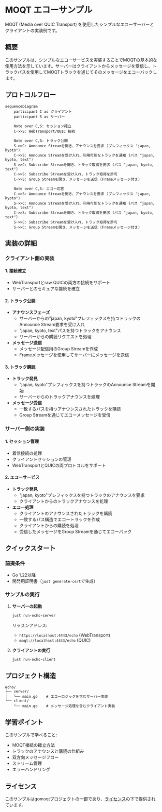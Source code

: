# MOQT エコーサンプル

MOQT (Media over QUIC Transport) を使用したシンプルなエコーサーバーとクライアントの実装例です。

## 概要

このサンプルは、シンプルなエコーサービスを実装することでMOQTの基本的な使用方法を示しています。サーバーはクライアントからメッセージを受信し、トラックパスを使用してMOQTトラックを通じてそのメッセージをエコーバックします。

## プロトコルフロー

```mermaid
sequenceDiagram
    participant C as クライアント
    participant S as サーバー

    Note over C,S: セッション確立
    C->>S: WebTransport/QUIC 接続

    Note over C,S: トラック公開
    S->>C: Announce Streamを開き、アナウンスを要求 (プレフィックス "japan, kyoto")
    C->>S: Announce Streamを受け入れ、利用可能なトラックを通知 (パス "japan, kyoto, text")
    S->>C: Subscribe Streamを開き、トラック取得を要求 (パス "japan, kyoto, text")
    C->>S: Subscribe Streamを受け入れ、トラック取得を許可
    C->>S: Group Streamを開き、メッセージを送信 (Frameメッセージ付き)

    Note over C,S: エコー応答
    C->>S: Announce Streamを開き、アナウンスを要求 (プレフィックス "japan, kyoto")
    S->>C: Announce Streamを受け入れ、利用可能なトラックを通知 (パス "japan, kyoto, text")
    C->>S: Subscribe Streamを開き、トラック取得を要求 (パス "japan, kyoto, text")
    S->>C: Subscribe Streamを受け入れ、トラック取得を許可
    S->>C: Group Streamを開き、メッセージを送信 (Frameメッセージ付き)
```

## 実装の詳細

### クライアント側の実装

#### 1. 接続確立
- WebTransportとraw QUICの両方の接続をサポート
- サーバーとのセキュアな接続を確立

#### 2. トラック公開
- **アナウンスフェーズ**
  - サーバーからの"japan, kyoto"プレフィックスを持つトラックのAnnounce Stream要求を受け入れ
  - "japan, kyoto, text"パスを持つトラックをアナウンス
  - サーバーからの購読リクエストを処理
- **メッセージ送信**
  - メッセージ配信用のGroup Streamを作成
  - Frameメッセージを使用してサーバーにメッセージを送信

#### 3. トラック購読
- **トラック発見**
  - "japan, kyoto"プレフィックスを持つトラックのAnnounce Streamを開始
  - サーバーからのトラックアナウンスを処理
- **メッセージ受信**
  - 一致するパスを持つアナウンスされたトラックを購読
  - Group Streamを通じてエコーメッセージを受信

### サーバー側の実装

#### 1. セッション管理
- 着信接続の処理
- クライアントセッションの管理
- WebTransportとQUICの両プロトコルをサポート

#### 2. エコーサービス
- **トラック発見**
  - "japan, kyoto"プレフィックスを持つトラックのアナウンスを要求
  - クライアントからのトラックアナウンスを処理
- **エコー処理**
  - クライアントのアナウンスされたトラックを購読
  - 一致するパス構造でエコートラックを作成
  - クライアントからの購読を処理
  - 受信したメッセージをGroup Streamを通じてエコーバック

## クイックスタート

### 前提条件
- Go 1.22以降
- 開発用証明書（`just generate-cert`で生成）

### サンプルの実行

1. **サーバーの起動**
   ```bash
   just run-echo-server
   ```
   リッスンアドレス:
   - `https://localhost:4443/echo` (WebTransport)
   - `moqt://localhost:4443/echo` (QUIC)

2. **クライアントの実行**
   ```bash
   just run-echo-client
   ```

## プロジェクト構造

```
echo/
├── server/
│   └── main.go    # エコーロジックを含むサーバー実装
└── client/
    └── main.go    # メッセージ処理を含むクライアント実装
```

## 学習ポイント

このサンプルで学べること:
- MOQT接続の確立方法
- トラックのアナウンスと購読の仕組み
- 双方向メッセージフロー
- ストリーム管理
- エラーハンドリング

## ライセンス

このサンプルはgomoqtプロジェクトの一部であり、[ライセンス](../LICENSE)の下で提供されています。